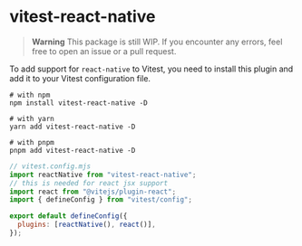 # vitest-react-native

> **Warning**
> This package is still WIP. If you encounter any errors, feel free to open an issue or a pull request.

To add support for `react-native` to Vitest, you need to install this plugin and add it to your Vitest configuration file.

```shell
# with npm
npm install vitest-react-native -D

# with yarn
yarn add vitest-react-native -D

# with pnpm
pnpm add vitest-react-native -D
```

```js
// vitest.config.mjs
import reactNative from "vitest-react-native";
// this is needed for react jsx support
import react from "@vitejs/plugin-react";
import { defineConfig } from "vitest/config";

export default defineConfig({
  plugins: [reactNative(), react()],
});
```
